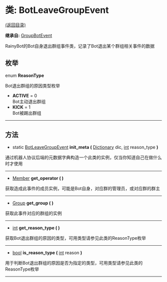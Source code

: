 # 类: BotLeaveGroupEvent

[(返回目录)](./)

**继承自:** [GroupBotEvent](groupbotevent.md)

RainyBot的Bot自身退出群组事件类，记录了Bot退出某个群组相关事件的数据

## 枚举

enum **ReasonType**

Bot退出群组的原因类型枚举

* **ACTIVE** = 0\
  Bot主动退出群组
* **KICK** = 1\
  Bot被踢出群组

***

## 方法

* static [BotLeaveGroupEvent](botleavegroupevent.md) **init\_meta (** [Dictionary](https://docs.godotengine.org/en/latest/classes/class\_dictionary.html) dic, [int](https://docs.godotengine.org/en/latest/classes/class\_int.html) reason\_type **)**

通过机器人协议后端的元数据字典构造一个此类的实例，仅当你知道自己在做什么时才使用

***

* [Member](member.md) **get\_operator ( )**

获取造成此事件的成员实例，可能是Bot自身，对应群的管理员，或对应群的群主

***

* [Group](group.md) **get\_group ( )**

获取此事件对应的群组的实例

***

* [int](https://docs.godotengine.org/en/latest/classes/class\_int.html) **get\_reason\_type ( )**

获取Bot退出群组的原因的类型，可用类型请参见此类的ReasonType枚举

***

* [bool](https://docs.godotengine.org/en/latest/classes/class\_bool.html) **is\_reason\_type (** [int](https://docs.godotengine.org/en/latest/classes/class\_int.html) reason **)**

用于判断Bot退出群组的原因是否为指定的类型，可用类型请参见此类的ReasonType枚举

***
